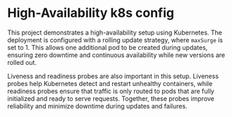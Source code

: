 # High-Availability k8s config

This project demonstrates a high-availability setup using Kubernetes. The deployment is configured with a rolling update strategy, where `maxSurge` is set to 1. This allows one additional pod to be created during updates, ensuring zero downtime and continuous availability while new versions are rolled out.

Liveness and readiness probes are also important in this setup. Liveness probes help Kubernetes detect and restart unhealthy containers, while readiness probes ensure that traffic is only routed to pods that are fully initialized and ready to serve requests. Together, these probes improve reliability and minimize downtime during updates and failures.
